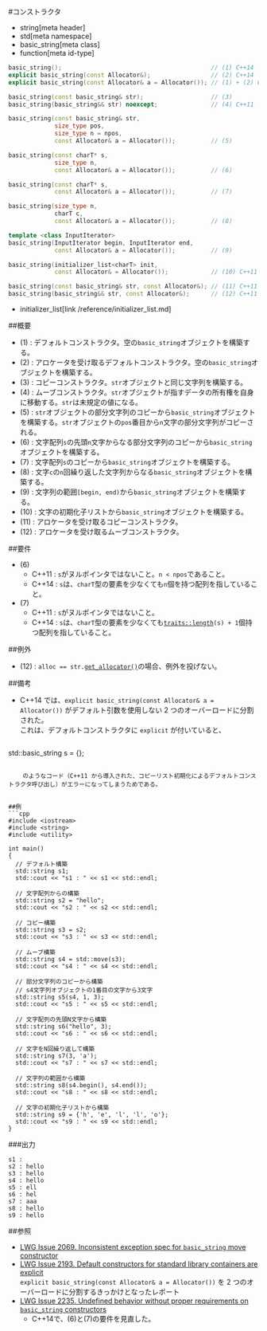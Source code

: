 #コンストラクタ
* string[meta header]
* std[meta namespace]
* basic_string[meta class]
* function[meta id-type]

```cpp
basic_string();                                          // (1) C++14
explicit basic_string(const Allocator&);                 // (2) C++14
explicit basic_string(const Allocator& a = Allocator()); // (1) + (2) C++03

basic_string(const basic_string& str);                   // (3)
basic_string(basic_string&& str) noexcept;               // (4) C++11

basic_string(const basic_string& str,
             size_type pos,
             size_type n = npos,
             const Allocator& a = Allocator());          // (5)

basic_string(const charT* s,
             size_type n,
             const Allocator& a = Allocator());          // (6)

basic_string(const charT* s,
             const Allocator& a = Allocator());          // (7)

basic_string(size_type n,
             charT c,
             const Allocator& a = Allocator());          // (8)

template <class InputIterator>
basic_string(InputIterator begin, InputIterator end,
             const Allocator& a = Allocator());          // (9)

basic_string(initializer_list<charT> init,
             const Allocator& = Allocator());            // (10) C++11

basic_string(const basic_string& str, const Allocator&); // (11) C++11
basic_string(basic_string&& str, const Allocator&);      // (12) C++11
```
* initializer_list[link /reference/initializer_list.md]

##概要
- (1) : デフォルトコンストラクタ。空の`basic_string`オブジェクトを構築する。
- (2) : アロケータを受け取るデフォルトコンストラクタ。空の`basic_string`オブジェクトを構築する。
- (3) : コピーコンストラクタ。`str`オブジェクトと同じ文字列を構築する。
- (4) : ムーブコンストラクタ。`str`オブジェクトが指すデータの所有権を自身に移動する。`str`は未規定の値になる。
- (5) : `str`オブジェクトの部分文字列のコピーから`basic_string`オブジェクトを構築する。`str`オブジェクトの`pos`番目から`n`文字の部分文字列がコピーされる。
- (6) : 文字配列`s`の先頭`n`文字からなる部分文字列のコピーから`basic_string`オブジェクトを構築する。
- (7) : 文字配列`s`のコピーから`basic_string`オブジェクトを構築する。
- (8) : 文字`c`の`n`回繰り返した文字列からなる`basic_string`オブジェクトを構築する。
- (9) : 文字列の範囲`[begin, end)`から`basic_string`オブジェクトを構築する。
- (10) : 文字の初期化子リストから`basic_string`オブジェクトを構築する。
- (11) : アロケータを受け取るコピーコンストラクタ。
- (12) : アロケータを受け取るムーブコンストラクタ。


##要件
- (6)
    - C++11 : `s`がヌルポインタではないこと。`n < npos`であること。
    - C++14 : `s`は、`charT`型の要素を少なくても`n`個を持つ配列を指していること。
- (7)
    - C++11 : `s`がヌルポインタではないこと。
    - C++14 : `s`は、`charT`型の要素を少なくても[`traits::length`](/reference/string/char_traits/length.md)`(s) + 1`個持つ配列を指していること。


##例外
- (12) : `alloc == str.`[`get_allocator()`](./get_allocator.md)の場合、例外を投げない。


##備考
- C++14 では、`explicit basic_string(const Allocator& a = Allocator())` がデフォルト引数を使用しない 2 つのオーバーロードに分割された。  
    これは、デフォルトコンストラクタに `explicit` が付いていると、

    ```cpp
std::basic_string<char> s = {};
```

    のようなコード（C++11 から導入された、コピーリスト初期化によるデフォルトコンストラクタ呼び出し）がエラーになってしまうためである。


##例
```cpp
#include <iostream>
#include <string>
#include <utility>

int main()
{
  // デフォルト構築
  std::string s1;
  std::cout << "s1 : " << s1 << std::endl;

  // 文字配列からの構築
  std::string s2 = "hello";
  std::cout << "s2 : " << s2 << std::endl;

  // コピー構築
  std::string s3 = s2;
  std::cout << "s3 : " << s3 << std::endl;

  // ムーブ構築
  std::string s4 = std::move(s3);
  std::cout << "s4 : " << s4 << std::endl;

  // 部分文字列のコピーから構築
  // s4文字列オブジェクトの1番目の文字から3文字
  std::string s5(s4, 1, 3);
  std::cout << "s5 : " << s5 << std::endl;

  // 文字配列の先頭N文字から構築
  std::string s6("hello", 3);
  std::cout << "s6 : " << s6 << std::endl;

  // 文字をN回繰り返して構築
  std::string s7(3, 'a');
  std::cout << "s7 : " << s7 << std::endl;

  // 文字列の範囲から構築
  std::string s8(s4.begin(), s4.end());
  std::cout << "s8 : " << s8 << std::endl;

  // 文字の初期化子リストから構築
  std::string s9 = {'h', 'e', 'l', 'l', 'o'};
  std::cout << "s9 : " << s9 << std::endl;
}
```

###出力
```
s1 : 
s2 : hello
s3 : hello
s4 : hello
s5 : ell
s6 : hel
s7 : aaa
s8 : hello
s9 : hello
```

##参照
- [LWG Issue 2069. Inconsistent exception spec for `basic_string` move constructor](http://www.open-std.org/jtc1/sc22/wg21/docs/lwg-defects.html#2069)
- [LWG Issue 2193. Default constructors for standard library containers are explicit](http://cplusplus.github.io/LWG/lwg-defects.html#2193)  
    `explicit basic_string(const Allocator& a = Allocator())` を 2 つのオーバーロードに分割するきっかけとなったレポート
- [LWG Issue 2235. Undefined behavior without proper requirements on `basic_string` constructors](http://www.open-std.org/jtc1/sc22/wg21/docs/lwg-defects.html#2235)
    - C++14で、(6)と(7)の要件を見直した。

